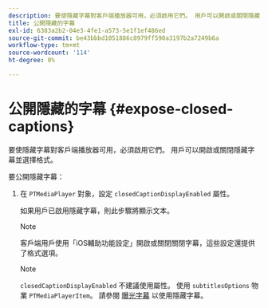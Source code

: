 ```yaml
---
description: 要使隱藏字幕對客戶端播放器可用，必須啟用它們。 用戶可以開啟或關閉隱藏字幕並選擇格式。
title: 公開隱藏的字幕
exl-id: 6383a2b2-04e3-4fe1-a573-5e1f1ef486ed
source-git-commit: be43bbbd1051886c8979ff590a3197b2a7249b6a
workflow-type: tm+mt
source-wordcount: '114'
ht-degree: 0%

---
```


# 公開隱藏的字幕 {#expose-closed-captions}

要使隱藏字幕對客戶端播放器可用，必須啟用它們。 用戶可以開啟或關閉隱藏字幕並選擇格式。

要公開隱藏字幕：

1. 在 `PTMediaPlayer` 對象，設定 `closedCaptionDisplayEnabled` 屬性。

   如果用戶已啟用隱藏字幕，則此步驟將顯示文本。

   >[!NOTE]
   >
   >客戶端用戶使用「iOS輔助功能設定」開啟或關閉關閉字幕，這些設定還提供了格式選項。

   >[!NOTE]
   >
   >`closedCaptionDisplayEnabled` 不建議使用屬性。 使用 `subtitlesOptions` 物業 `PTMediaPlayerItem`。 請參閱 [曝光字幕](../../../tvsdk-3x-ios-prog/c-ios-closed-captioning-and-subtitles-ios/c-ios-closed-captioning-and-subtitles-reqts-ios/t-ios-subtitles-exposing-ios.md) 以使用隱藏字幕。
